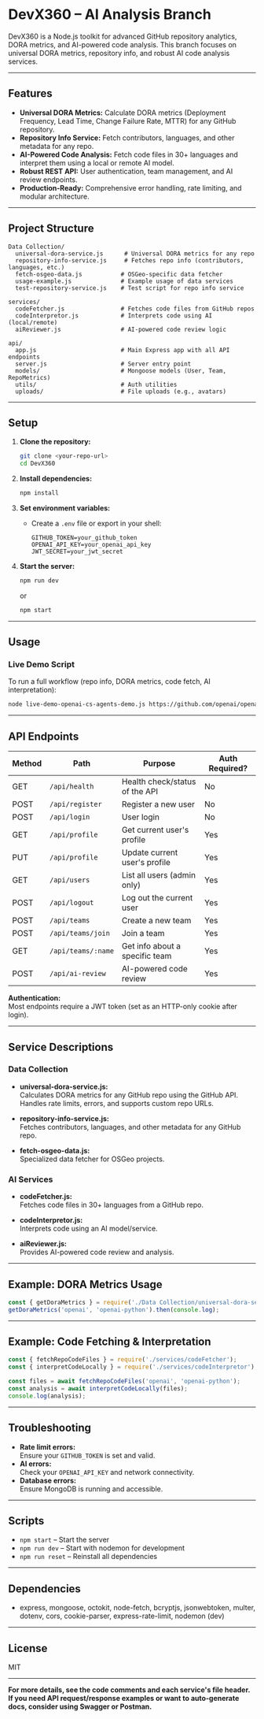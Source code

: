 # DevX360 – AI Analysis Branch

DevX360 is a Node.js toolkit for advanced GitHub repository analytics, DORA metrics, and AI-powered code analysis. This branch focuses on universal DORA metrics, repository info, and robust AI code analysis services.

---

## Features

- **Universal DORA Metrics:** Calculate DORA metrics (Deployment Frequency, Lead Time, Change Failure Rate, MTTR) for any GitHub repository.
- **Repository Info Service:** Fetch contributors, languages, and other metadata for any repo.
- **AI-Powered Code Analysis:** Fetch code files in 30+ languages and interpret them using a local or remote AI model.
- **Robust REST API:** User authentication, team management, and AI review endpoints.
- **Production-Ready:** Comprehensive error handling, rate limiting, and modular architecture.

---

## Project Structure

```
Data Collection/
  universal-dora-service.js      # Universal DORA metrics for any repo
  repository-info-service.js     # Fetches repo info (contributors, languages, etc.)
  fetch-osgeo-data.js           # OSGeo-specific data fetcher
  usage-example.js              # Example usage of data services
  test-repository-service.js    # Test script for repo info service

services/
  codeFetcher.js                # Fetches code files from GitHub repos
  codeInterpretor.js            # Interprets code using AI (local/remote)
  aiReviewer.js                 # AI-powered code review logic

api/
  app.js                        # Main Express app with all API endpoints
  server.js                     # Server entry point
  models/                       # Mongoose models (User, Team, RepoMetrics)
  utils/                        # Auth utilities
  uploads/                      # File uploads (e.g., avatars)
```

---

## Setup

1. **Clone the repository:**
   ```sh
   git clone <your-repo-url>
   cd DevX360
   ```

2. **Install dependencies:**
   ```sh
   npm install
   ```

3. **Set environment variables:**
   - Create a `.env` file or export in your shell:
     ```
     GITHUB_TOKEN=your_github_token
     OPENAI_API_KEY=your_openai_api_key
     JWT_SECRET=your_jwt_secret
     ```

4. **Start the server:**
   ```sh
   npm run dev
   ```
   or
   ```sh
   npm start
   ```

---

## Usage

### Live Demo Script

To run a full workflow (repo info, DORA metrics, code fetch, AI interpretation):

```sh
node live-demo-openai-cs-agents-demo.js https://github.com/openai/openai-python
```

---

## API Endpoints

| Method | Path                   | Purpose                                      | Auth Required? |
|--------|------------------------|----------------------------------------------|---------------|
| GET    | `/api/health`          | Health check/status of the API               | No            |
| POST   | `/api/register`        | Register a new user                          | No            |
| POST   | `/api/login`           | User login                                   | No            |
| GET    | `/api/profile`         | Get current user's profile                   | Yes           |
| PUT    | `/api/profile`         | Update current user's profile                | Yes           |
| GET    | `/api/users`           | List all users (admin only)                  | Yes           |
| POST   | `/api/logout`          | Log out the current user                     | Yes           |
| POST   | `/api/teams`           | Create a new team                            | Yes           |
| POST   | `/api/teams/join`      | Join a team                                  | Yes           |
| GET    | `/api/teams/:name`     | Get info about a specific team               | Yes           |
| POST   | `/api/ai-review`       | AI-powered code review                       | Yes           |

**Authentication:**  
Most endpoints require a JWT token (set as an HTTP-only cookie after login).

---

## Service Descriptions

### Data Collection

- **universal-dora-service.js:**  
  Calculates DORA metrics for any GitHub repo using the GitHub API. Handles rate limits, errors, and supports custom repo URLs.

- **repository-info-service.js:**  
  Fetches contributors, languages, and other metadata for any GitHub repo.

- **fetch-osgeo-data.js:**  
  Specialized data fetcher for OSGeo projects.

### AI Services

- **codeFetcher.js:**  
  Fetches code files in 30+ languages from a GitHub repo.

- **codeInterpretor.js:**  
  Interprets code using an AI model/service.

- **aiReviewer.js:**  
  Provides AI-powered code review and analysis.

---

## Example: DORA Metrics Usage

```js
const { getDoraMetrics } = require('./Data Collection/universal-dora-service');
getDoraMetrics('openai', 'openai-python').then(console.log);
```

---

## Example: Code Fetching & Interpretation

```js
const { fetchRepoCodeFiles } = require('./services/codeFetcher');
const { interpretCodeLocally } = require('./services/codeInterpretor');

const files = await fetchRepoCodeFiles('openai', 'openai-python');
const analysis = await interpretCodeLocally(files);
console.log(analysis);
```

---

## Troubleshooting

- **Rate limit errors:**  
  Ensure your `GITHUB_TOKEN` is set and valid.
- **AI errors:**  
  Check your `OPENAI_API_KEY` and network connectivity.
- **Database errors:**  
  Ensure MongoDB is running and accessible.

---

## Scripts

- `npm start` – Start the server
- `npm run dev` – Start with nodemon for development
- `npm run reset` – Reinstall all dependencies

---

## Dependencies

- express, mongoose, octokit, node-fetch, bcryptjs, jsonwebtoken, multer, dotenv, cors, cookie-parser, express-rate-limit, nodemon (dev)

---

## License

MIT

---

**For more details, see the code comments and each service's file header. If you need API request/response examples or want to auto-generate docs, consider using Swagger or Postman.** 